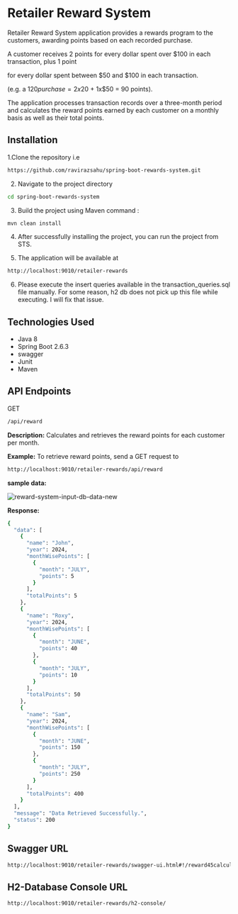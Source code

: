 # Retailer Reward System

Retailer Reward System application provides a rewards program to the customers, awarding points based on each recorded purchase.

A customer receives 2 points for every dollar spent over $100 in each transaction, plus 1 point

for every dollar spent between $50 and $100 in each transaction.

(e.g. a $120 purchase = 2x$20 + 1x$50 = 90 points).

The application processes transaction records over a three-month period and calculates the reward points earned by each customer on a monthly basis as well as their total points.


## Installation

1.Clone the repository i.e  
```bash
https://github.com/ravirazsahu/spring-boot-rewards-system.git
```
2. Navigate to the project directory 
```bash
cd spring-boot-rewards-system
```
3. Build the project using Maven command : 
```bash
mvn clean install
```
4. After successfully installing the project, you can run the project from STS.

5. The application will be available at 
```bash
http://localhost:9010/retailer-rewards
```
6. Please execute the insert queries available in the transaction_queries.sql file manually. For some reason, h2 db does not pick up this file while executing. I will fix that issue.

## Technologies Used
* Java 8
* Spring Boot 2.6.3
* swagger
* Junit
* Maven



## API Endpoints
GET 
```bash
/api/reward
```
**Description:** Calculates and retrieves the reward points for each customer per month.

**Example:** To retrieve reward points, send a GET request to 
```bash
http://localhost:9010/retailer-rewards/api/reward
```

**sample data:**


![reward-system-input-db-data-new](https://github.com/user-attachments/assets/8688c3d9-be2e-4281-8356-ea5c3d603977)



**Response:**
```bash
{
  "data": [
    {
      "name": "John",
      "year": 2024,
      "monthWisePoints": [
        {
          "month": "JULY",
          "points": 5
        }
      ],
      "totalPoints": 5
    },
    {
      "name": "Roxy",
      "year": 2024,
      "monthWisePoints": [
        {
          "month": "JUNE",
          "points": 40
        },
        {
          "month": "JULY",
          "points": 10
        }
      ],
      "totalPoints": 50
    },
    {
      "name": "Sam",
      "year": 2024,
      "monthWisePoints": [
        {
          "month": "JUNE",
          "points": 150
        },
        {
          "month": "JULY",
          "points": 250
        }
      ],
      "totalPoints": 400
    }
  ],
  "message": "Data Retrieved Successfully.",
  "status": 200
}
```

## Swagger URL

```bash
http://localhost:9010/retailer-rewards/swagger-ui.html#!/reward45calculation45controller/getRewardsUsingGET
```

## H2-Database Console URL

```bash
http://localhost:9010/retailer-rewards/h2-console/
```

